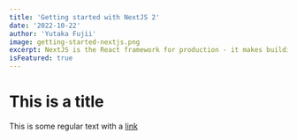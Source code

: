 ```yaml
---
title: 'Getting started with NextJS 2'
date: '2022-10-22'
author: 'Yutaka Fujii'
image: getting-started-nextjs.png
excerpt: NextJS is the React framework for production - it makes building fullstack React apps in SSR.
isFeatured: true
---
```


# This is a title

This is some regular text with a [link](https://google.com/)
